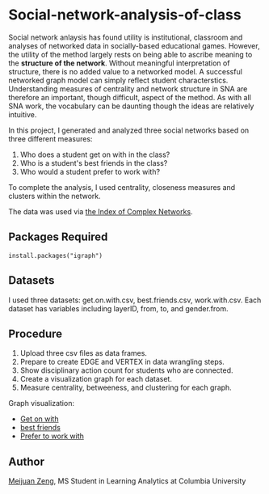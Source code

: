 # Social-network-analysis-of-class

Social network anlaysis has found utility is institutional, classroom and analyses of networked data in socially-based educational games. However, the utility of the method largely rests on being able to ascribe meaning to the **structure of the network**. Without meaningful interpretation of structure, there is no added value to a networked model. A successful networked graph model can simply reflect student characterstics. Understanding measures of centrality and network structure in SNA are therefore an important, though difficult, aspect of the method. As with all SNA work, the vocabulary can be daunting though the ideas are relatively intuitive.

In this project, I generated and analyzed three social networks based on three different measures:
1. Who does a student get on with in the class?  
2. Who is a student's best friends in the class?  
3. Who would a student prefer to work with? 

To complete the analysis, I used centrality, closeness measures and clusters within the network.

The data was used via [the Index of Complex Networks](https://icon.colorado.edu/#!/). 

## Packages Required
```
install.packages("igraph")
```

## Datasets

I used three datasets: get.on.with.csv, best.friends.csv, work.with.csv. Each dataset has variables including layerID, from, to, and gender.from.

## Procedure

1. Upload three csv files as data frames.
2. Prepare to create EDGE and VERTEX in data wrangling steps.
3. Show disciplinary action count for students who are connected.
4. Create a visualization graph for each dataset.
5. Measure centrality, betweeness, and clustering for each graph. 

Graph visualization:
* [Get on with](https://github.com/tomato018/social-network-analysis/blob/master/get%20on%20with.pdf)
* [best friends](https://github.com/tomato018/social-network-analysis/blob/master/best%20friend.pdf)
* [Prefer to work with](https://github.com/tomato018/social-network-analysis/blob/master/prefer%20to%20work%20with.pdf)

## Author

[Meijuan Zeng](https://github.com/tomato018), MS Student in Learning Analytics at Columbia University

